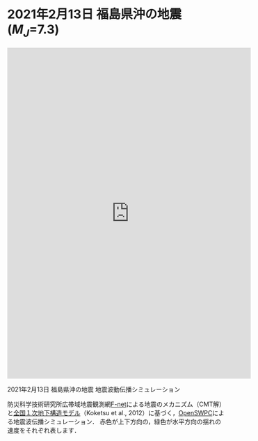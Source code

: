 # 2021年2月13日 福島県沖の地震 ($M_J$=7.3)

<iframe width="560" height="760" src="https://www.youtube.com/embed/PMAUyADFwL4" frameborder="0" allow="accelerometer; autoplay; clipboard-write; encrypted-media; gyroscope; picture-in-picture" allowfullscreen></iframe>

2021年2月13日 福島県沖の地震 地震波動伝播シミュレーション

防災科学技術研究所広帯域地震観測網[F-net](https://www.fnet.bosai.go.jp/​)による地震のメカニズム（CMT解）と[全国１次地下構造モデル](https://www.jishin.go.jp/evaluation/seismic_hazard_map/lpshm/12_choshuki_dat/)（Koketsu et al., 2012）に基づく，[OpenSWPC](https://tktmyd.github.io/OpenSWPC/)による地震波伝播シミュレーション．
赤色が上下方向の，緑色が水平方向の揺れの速度をそれぞれ表します．
